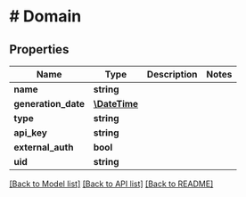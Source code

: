 # # Domain

## Properties

Name | Type | Description | Notes
------------ | ------------- | ------------- | -------------
**name** | **string** |  |
**generation_date** | [**\DateTime**](\DateTime.md) |  |
**type** | **string** |  |
**api_key** | **string** |  |
**external_auth** | **bool** |  |
**uid** | **string** |  |

[[Back to Model list]](../../README.md#models) [[Back to API list]](../../README.md#endpoints) [[Back to README]](../../README.md)

